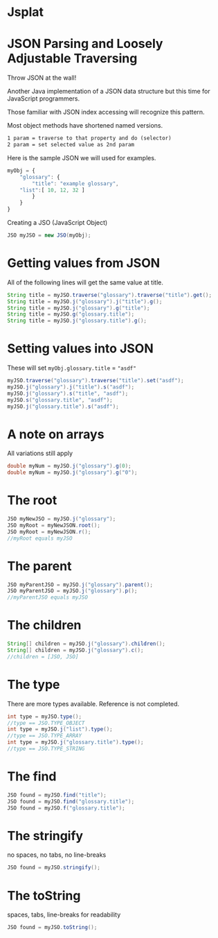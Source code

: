 Jsplat
====

JSON Parsing and Loosely Adjustable Traversing
====

Throw JSON at the wall!

Another Java implementation of a JSON data structure but this time for JavaScript programmers.

Those familiar with JSON index accessing will recognize this pattern.

Most object methods have shortened named versions.

```xml
1 param = traverse to that property and do (selector)
2 param = set selected value as 2nd param
```
Here is the sample JSON we will used for examples.
```javascript
myObj = {
    "glossary": {
        "title": "example glossary",
	"list":[ 10, 12, 32 ]
        }
    }
}
```
Creating a JSO (JavaScript Object)
```java
JSO myJSO = new JSO(myObj);
```


Getting values from JSON
==
All of the following lines will get the same value at title.
```java
String title = myJSO.traverse("glossary").traverse("title").get();
String title = myJSO.j("glossary").j("title").g();
String title = myJSO.j("glossary").g("title");
String title = myJSO.g("glossary.title");
String title = myJSO.j("glossary.title").g();
```


Setting values into JSON
==
These will set `myObj.glossary.title` = `"asdf"`
```java
myJSO.traverse("glossary").traverse("title").set("asdf");
myJSO.j("glossary").j("title").s("asdf");
myJSO.j("glossary").s("title", "asdf");
myJSO.s("glossary.title", "asdf");
myJSO.j("glossary.title").s("asdf");
```

A note on arrays
==
All variations still apply
```java
double myNum = myJSO.j("glossary").g(0);
double myNum = myJSO.j("glossary").g("0");
```

The root
==
```java
JSO myNewJSO = myJSO.j("glossary");
JSO myRoot = myNewJSON.root();
JSO myRoot = myNewJSON.r();
//myRoot equals myJSO
```

The parent
==
```java
JSO myParentJSO = myJSO.j("glossary").parent();
JSO myParentJSO = myJSO.j("glossary").p();
//myParentJSO equals myJSO
```

The children
==
```java
String[] children = myJSO.j("glossary").children();
String[] children = myJSO.j("glossary").c();
//children = [JSO, JSO]
```

The type
==
There are more types available. Reference is not completed.
```java
int type = myJSO.type();
//type == JSO.TYPE_OBJECT
int type = myJSO.j("list").type();
//type == JSO.TYPE_ARRAY
int type = myJSO.j("glossary.title").type();
//type == JSO.TYPE_STRING
```

The find
==
```java
JSO found = myJSO.find("title");
JSO found = myJSO.find("glossary.title");
JSO found = myJSO.f("glossary.title");
```

The stringify
==
no spaces, no tabs, no line-breaks
```java
JSO found = myJSO.stringify();
```

The toString
==
spaces, tabs, line-breaks for readability
```java
JSO found = myJSO.toString();
```
